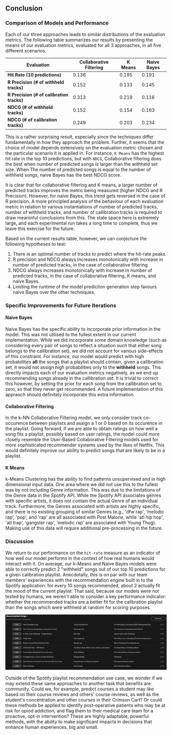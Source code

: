 ## Conclusion

### Comparison of Models and Performance
<!-- How did individual modeling approches compare to each other and score? You can include the three sets of model metrics charts here side by side in a table -->

Each of our three approaches leads to similar distributions of the evaluation metrics. The following table summarizes our results by presenting the means of our evaluation metrics, evaluated for all 3 approaches, in all five different scenarios.

| Evaluation  | Collaborative Filtering | K Means | Naive Bayes |
|-------------|-------------------------|---------|-------------|
| **Hit Rate (10 predictions)**    | 0.136                   | 0.195   | 0.191       |
| **R Precision (# of withheld tracks)** | 0.152                   | 0.133   | 0.145       |
| **R Precision (# of calibration tracks)** | 0.313                   | 0.219   | 0.116       |
| **NDCG (# of withheld tracks)**        | 0.152                   | 0.154   | 0.163       |
| **NDCG (# of calibration tracks)**        | 0.249                   | 0.203   | 0.234       |

This is a rather surprising result, especially since the techniques differ fundamentally in how they approach the problem. Further, it seems that the choice of model depends extensively on the evaluation metric chosen and the particular scenario it is applied in. For instance, `K Means` has the highest hit rate in the top 10 predictions, but with `NDCG`, Collaborative filtering does the best when number of predicted songs is larger than the withheld set size. When The number of predicted songs is equal to the number of withheld songs, naive Bayes has the best NDCG score.

It is clear that for collaborative filtering and K means, a larger number of predicted tracks improves the metric being measured (higher NDCG and R Precision). However, for naive Bayes, this trend gets reversed in the case of R precision. A more principled analysis of the behaviour of each evaluation metric in relation to various instantiations of number of predicted tracks, number of withheld tracks, and number of callibration tracks is required to draw meaninful conclusions from this. The state space here is extremely large, and each experimental run takes a long time to complete, thus we leave this exercise for the future.

Based on the current results table, however, we can conjecture the following hypotheses to test:
1. There is an optimal number of tracks to predict where the hit-rate peaks.
2. R precision and NDCG always increases monotonically with increase in number of predicted tracks, in the case of collaborative filtering.
3. NDCG always increases monotonically with increase in number of predicted tracks, in the case of collaborative filtering, K means, and naive Bayes.
4. Limiting the runtime of the model prediciton generation step favours naive Bayes over the other techniques.

### Specific Improvements for Future Iterations

#### Naive Bayes
Naive Bayes has the specific ability to incorporate prior information in the model. This was not utilised to the fullest extent in our current implementation. While we did incorporate some domain knowledge (such as considering every pair of songs to reflect a situation such that either song belongs to the callibration set), we did not account for various side-effects of this constraint. For instance, our model would predict with high probabilities **all** the songs that a playlist should contain, given a callibration set, it would not assign high probabilities only to the **withheld** songs. This directly impacts each of our evaluation metrics negatively, as we end up recommending songs already in the callibration set. It is trivial to correct this however, by setting the prior for each song from the callibration set to zero, so that they never get recommended. A future implementation of this appraoch should definitely incorporate this extra information.

#### Collaborative Filtering
In the k-NN Collaborative Filtering model, we only consider track co-occurence between playlists and assign a 1 or 0 based on its occurence in the playlist. Going forward, if we are able to obtain ratings on how well a song fits a playlist, possibly based on user ratings, the model could more closely resemble the User-Based Collaborative Filtering models used for more sophisticated recommender systems used by the likes of Netflix. This would definitely improve our ability to predict songs that are likely to be in a playlist.

#### K Means
k-Means Clustering has the ability to find patterns unsupervised and in high dimensional input data. One area where we did not use this to the fullest was by not including Genre information. This was  due to the limitations of the Genre data in the Spotify API. While the Spotify API associates genres with specific artists, it does not contain the actual Genre of an individual track. Furthermore, the Genres associated with artists are highly specific, and there is no existing grouping of similar Genres (e.g., 'dfw rap', 'melodic rap', 'pop', and 'rap' are all associated with Post Malone, while 'atl hip hop', 'atl trap', 'gangster rap', 'melodic rap' are associated with Young Thug). Making use of this data will require additional pre-processing in the future. 

### Discussion
We return to our performance on the `hit-rate` measure as an indicator of how well our model performs in the context of how real humans would interact with it. On average, our k-Means and Naive Bayes models were able to correctly predict 2 "withheld" songs out of our top 10 predictions for a given calibration playlist. Anecdotally, this is on par with our team members' experiences with the recommendation engine built in to the Spotify application: for every 10 songs recommended, about 2 actually fit the mood of the current playlist. That said, because our models were not tested by humans, we weren't able to consider a key performance indicator: whether the recommended tracks are a better fit for the calibration playlist than the songs which were withheld at random for scoring purposes.

<p align="center">
<img src="https://raw.githubusercontent.com/not-a-hot-dog/spotify_project/gh-pages/_images/spotify_recommendations.png" title="Spotify's Actual Recommendation Engine"/>
</p>

Outside of the Spotify playlist recommendation use case, we wonder if we may extend these same approaches to another task that benefits are community. Could we, for example, predict courses a student may like based on their course reviews and others' course reviews, as well as the student's concentration and other courses in their Crimson Cart? Or could these methods be applied to identify post-operative patients who may be at risk for opiod addiction, and flag them to their medical care team for a proactive, opt-in intervention? These are highly adaptable, powerful methods, with the ability to make significant impacts in decisions that enhance human experiences, big and small.
